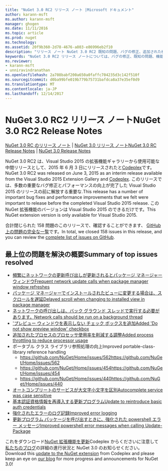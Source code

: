 ```yaml
---
title: "NuGet 3.0 RC2 リリース ノート |Microsoft ドキュメント"
author: karann-msft
ms.author: karann-msft
manager: ghogen
ms.date: 11/11/2016
ms.topic: article
ms.prod: nuget
ms.technology: 
ms.assetid: 20f9b360-2d78-4676-a803-e86996eb2f10
description: "リリース ノート NuGet 3.0 RC2 既知の問題、バグの修正、追加された機能は、Dcr などです。"
keywords: "NuGet 3.0 RC2 リリース ノートについては、バグの修正、既知の問題、機能、Dcr を追加します。"
ms.reviewer:
- karann-msft
- unniravindranathan
ms.openlocfilehash: 2a708babf200a650a0faffc704235d3c142f510f
ms.sourcegitcommit: d0ba99bfe019b779b75731bafdca8a37e35ef0d9
ms.translationtype: MT
ms.contentlocale: ja-JP
ms.lasthandoff: 12/14/2017
---
```

# <a name="nuget-30-rc2-release-notes"></a><span data-ttu-id="d7746-104">NuGet 3.0 RC2 リリース ノート</span><span class="sxs-lookup"><span data-stu-id="d7746-104">NuGet 3.0 RC2 Release Notes</span></span>

<span data-ttu-id="d7746-105">[NuGet 3.0 RC のリリース ノート](../release-notes/nuget-3.0-RC.md) | [NuGet 3.0 リリース ノート](../release-notes/nuget-3.0.0.md)</span><span class="sxs-lookup"><span data-stu-id="d7746-105">[NuGet 3.0 RC Release Notes](../release-notes/nuget-3.0-RC.md) | [NuGet 3.0 Release Notes](../release-notes/nuget-3.0.0.md)</span></span>

<span data-ttu-id="d7746-106">NuGet 3.0 RC2 は、Visual Studio 2015 の拡張機能ギャラリーから使用可能な中間リリースとして、2015 年 6 月 3 日にリリースされたと[Codeplex](https://nuget.codeplex.com/releases/view/615507)です。</span><span class="sxs-lookup"><span data-stu-id="d7746-106">NuGet 3.0 RC2 was released on June 3, 2015 as an interim release available from the Visual Studio 2015 Extension Gallery and [Codeplex](https://nuget.codeplex.com/releases/view/615507).</span></span> <span data-ttu-id="d7746-107">このリリースでは、多数の重要なバグ修正とパフォーマンスの向上が完了した Visual Studio 2015 のリリースの前に解放する重要な.</span><span class="sxs-lookup"><span data-stu-id="d7746-107">This release has a number of important bug fixes and performance improvements that we felt were important to release before the completed Visual Studio 2015 release.</span></span> <span data-ttu-id="d7746-108">この NuGet 拡張機能のバージョンは Visual Studio 2015 のできるだけです。</span><span class="sxs-lookup"><span data-stu-id="d7746-108">This NuGet extension version is only available for Visual Studio 2015.</span></span>

<span data-ttu-id="d7746-109">合計閉じられた 158 問題のこのリリースで、確認することができます、 [GitHub 上の問題の完全な一覧](https://github.com/NuGet/Home/issues?utf8=%E2%9C%93&q=is%3Aclosed+milestone%3A3.0.0-RTM+sort%3Aupdated-asc+updated%3A%3C%3D2015-06-01)です。</span><span class="sxs-lookup"><span data-stu-id="d7746-109">In total, we closed 158 issues in this release, and you can review the [complete list of issues on GitHub](https://github.com/NuGet/Home/issues?utf8=%E2%9C%93&q=is%3Aclosed+milestone%3A3.0.0-RTM+sort%3Aupdated-asc+updated%3A%3C%3D2015-06-01).</span></span>

## <a name="summary-of-top-issues-resolved"></a><span data-ttu-id="d7746-110">最上位の問題を解決の概要</span><span class="sxs-lookup"><span data-stu-id="d7746-110">Summary of top issues resolved</span></span>

* [<span data-ttu-id="d7746-111">頻繁にネットワークの更新呼び出しが更新されるとパッケージ マネージャー ウィンドウ</span><span class="sxs-lookup"><span data-stu-id="d7746-111">Frequent network update calls when package manager window refreshes</span></span>](https://github.com/NuGet/Home/issues/515)
* [<span data-ttu-id="d7746-112">パッケージ マネージャーでインストールされたビューに変更する場合は、スクロールを遅延</span><span class="sxs-lookup"><span data-stu-id="d7746-112">Delayed scroll when changing to installed view in package manager</span></span>](https://github.com/NuGet/Home/issues/519)
* [<span data-ttu-id="d7746-113">ネットワークの呼び出しは、バック グラウンド スレッドで実行する必要があります。</span><span class="sxs-lookup"><span data-stu-id="d7746-113">Network calls should be run on a background thread</span></span>](https://github.com/NuGet/Home/issues/516)
* [<span data-ttu-id="d7746-114">'プレビュー ウィンドウを表示しない チェック ボックスを追加</span><span class="sxs-lookup"><span data-stu-id="d7746-114">Added 'Do not show preview window' checkbox</span></span>](https://github.com/NuGet/Home/issues/566)
* [<span data-ttu-id="d7746-115">追加されたプロセスのプロセッサ使用率を削減する調整</span><span class="sxs-lookup"><span data-stu-id="d7746-115">Added process throttling to reduce processor usage</span></span>](https://github.com/NuGet/Home/issues/356)
* <span data-ttu-id="d7746-116">ポータブル クラス ライブラリ参照処理の向上</span><span class="sxs-lookup"><span data-stu-id="d7746-116">Improved portable-class-library reference handling</span></span>
    * [<span data-ttu-id="d7746-117">https://github.com/NuGet/Home/issues/562</span><span class="sxs-lookup"><span data-stu-id="d7746-117">https://github.com/NuGet/Home/issues/562</span></span>](https://github.com/NuGet/Home/issues/562)
    * [<span data-ttu-id="d7746-118">https://github.com/NuGet/Home/issues/454</span><span class="sxs-lookup"><span data-stu-id="d7746-118">https://github.com/NuGet/Home/issues/454</span></span>](https://github.com/NuGet/Home/issues/454)
    * [<span data-ttu-id="d7746-119">https://github.com/NuGet/Home/issues/440</span><span class="sxs-lookup"><span data-stu-id="d7746-119">https://github.com/NuGet/Home/issues/440</span></span>](https://github.com/NuGet/Home/issues/440)
* [<span data-ttu-id="d7746-120">オートコンプリートのサービスが大文字小文字を区別</span><span class="sxs-lookup"><span data-stu-id="d7746-120">Autocomplete service was case sensitive</span></span>](https://github.com/NuGet/Home/issues/198)
* [<span data-ttu-id="d7746-121">基本認証資格情報を再導入する更新プログラム</span><span class="sxs-lookup"><span data-stu-id="d7746-121">Update to reintroduce basic auth credentials</span></span>](https://github.com/NuGet/Home/issues/456)
* [<span data-ttu-id="d7746-122">強化されたエラーのログ記録</span><span class="sxs-lookup"><span data-stu-id="d7746-122">Improved error logging</span></span>](https://github.com/NuGet/Home/issues/407)
* [<span data-ttu-id="d7746-123">更新プログラム パッケージを呼び出すときに、強化された powershell エラー メッセージ</span><span class="sxs-lookup"><span data-stu-id="d7746-123">Improved powershell error messages when calling Update-Package</span></span>](https://github.com/NuGet/Home/issues/5)

<span data-ttu-id="d7746-124">これをダウンロード[NuGet 拡張機能を更新](https://nuget.codeplex.com/releases/view/615507)Codeplex からくださいに注意して[私たちのブログ](http://blog.nuget.org)の詳細の進行状況と NuGet 3.0 のお知らせください。</span><span class="sxs-lookup"><span data-stu-id="d7746-124">Download this [update to the NuGet extension](https://nuget.codeplex.com/releases/view/615507) from Codeplex and please keep an eye on [our blog](http://blog.nuget.org) for more progress and announcements for NuGet 3.0!</span></span>